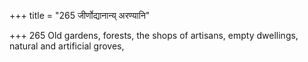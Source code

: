 +++
title = "265 जीर्णोद्यानान्य् अरण्यानि"

+++
265	Old gardens, forests, the shops of artisans, empty dwellings, natural and artificial groves,